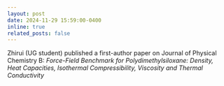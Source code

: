 ```yaml
---
layout: post
date: 2024-11-29 15:59:00-0400
inline: true
related_posts: false
---
```


Zhirui (UG student) published a first-author paper on Journal of Physical Chemistry B: *Force-Field Benchmark for Polydimethylsiloxane: Density, Heat Capacities, Isothermal Compressibility, Viscosity and Thermal Conductivity*
